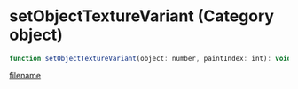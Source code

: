 # setObjectTextureVariant (Category object)

```js
function setObjectTextureVariant(object: number, paintIndex: int): void
```

[filename](setObjectTextureVariant_m.md ':include')